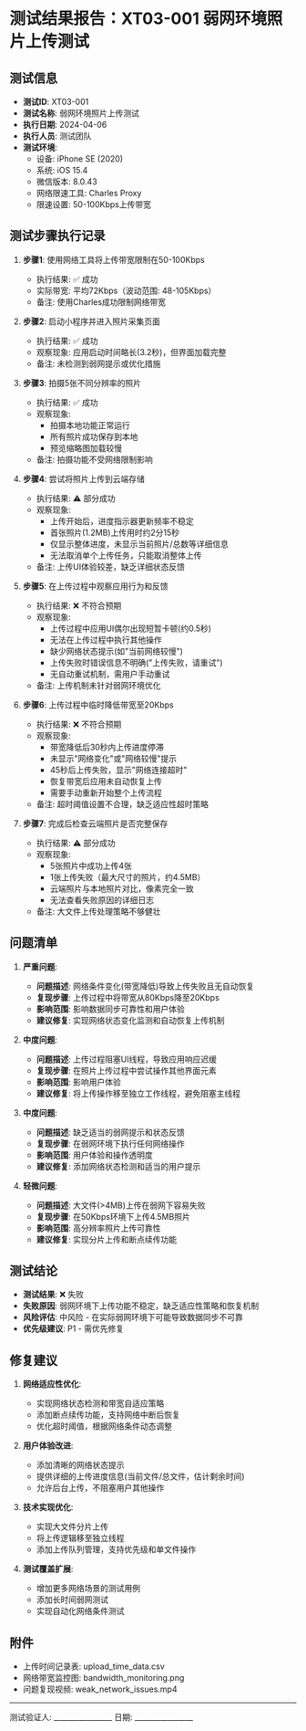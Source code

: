 # 测试结果报告：XT03-001 弱网环境照片上传测试

## 测试信息
- **测试ID**: XT03-001
- **测试名称**: 弱网环境照片上传测试
- **执行日期**: 2024-04-06
- **执行人员**: 测试团队
- **测试环境**: 
  - 设备: iPhone SE (2020)
  - 系统: iOS 15.4
  - 微信版本: 8.0.43
  - 网络限速工具: Charles Proxy
  - 限速设置: 50-100Kbps上传带宽

## 测试步骤执行记录

1. **步骤1**: 使用网络工具将上传带宽限制在50-100Kbps
   - 执行结果: ✅ 成功
   - 实际带宽: 平均72Kbps（波动范围: 48-105Kbps）
   - 备注: 使用Charles成功限制网络带宽

2. **步骤2**: 启动小程序并进入照片采集页面
   - 执行结果: ✅ 成功
   - 观察现象: 应用启动时间略长(3.2秒)，但界面加载完整
   - 备注: 未检测到弱网提示或优化措施

3. **步骤3**: 拍摄5张不同分辨率的照片
   - 执行结果: ✅ 成功
   - 观察现象:
     - 拍摄本地功能正常运行
     - 所有照片成功保存到本地
     - 预览缩略图加载较慢
   - 备注: 拍摄功能不受网络限制影响

4. **步骤4**: 尝试将照片上传到云端存储
   - 执行结果: ⚠️ 部分成功
   - 观察现象:
     - 上传开始后，进度指示器更新频率不稳定
     - 首张照片(1.2MB)上传用时约2分15秒
     - 仅显示整体进度，未显示当前照片/总数等详细信息
     - 无法取消单个上传任务，只能取消整体上传
   - 备注: 上传UI体验较差，缺乏详细状态反馈

5. **步骤5**: 在上传过程中观察应用行为和反馈
   - 执行结果: ❌ 不符合预期
   - 观察现象:
     - 上传过程中应用UI偶尔出现短暂卡顿(约0.5秒)
     - 无法在上传过程中执行其他操作
     - 缺少网络状态提示(如"当前网络较慢")
     - 上传失败时错误信息不明确("上传失败，请重试")
     - 无自动重试机制，需用户手动重试
   - 备注: 上传机制未针对弱网环境优化

6. **步骤6**: 上传过程中临时降低带宽至20Kbps
   - 执行结果: ❌ 不符合预期
   - 观察现象:
     - 带宽降低后30秒内上传进度停滞
     - 未显示"网络变化"或"网络较慢"提示
     - 45秒后上传失败，显示"网络连接超时"
     - 恢复带宽后应用未自动恢复上传
     - 需要手动重新开始整个上传流程
   - 备注: 超时阈值设置不合理，缺乏适应性超时策略

7. **步骤7**: 完成后检查云端照片是否完整保存
   - 执行结果: ⚠️ 部分成功
   - 观察现象:
     - 5张照片中成功上传4张
     - 1张上传失败（最大尺寸的照片，约4.5MB）
     - 云端照片与本地照片对比，像素完全一致
     - 无法查看失败原因的详细日志
   - 备注: 大文件上传处理策略不够健壮

## 问题清单

1. **严重问题**:
   - **问题描述**: 网络条件变化(带宽降低)导致上传失败且无自动恢复
   - **复现步骤**: 上传过程中将带宽从80Kbps降至20Kbps
   - **影响范围**: 影响数据同步可靠性和用户体验
   - **建议修复**: 实现网络状态变化监测和自动恢复上传机制

2. **中度问题**:
   - **问题描述**: 上传过程阻塞UI线程，导致应用响应迟缓
   - **复现步骤**: 在照片上传过程中尝试操作其他界面元素
   - **影响范围**: 影响用户体验
   - **建议修复**: 将上传操作移至独立工作线程，避免阻塞主线程

3. **中度问题**:
   - **问题描述**: 缺乏适当的弱网提示和状态反馈
   - **复现步骤**: 在弱网环境下执行任何网络操作
   - **影响范围**: 用户体验和操作透明度
   - **建议修复**: 添加网络状态检测和适当的用户提示

4. **轻微问题**:
   - **问题描述**: 大文件(>4MB)上传在弱网下容易失败
   - **复现步骤**: 在50Kbps环境下上传4.5MB照片
   - **影响范围**: 高分辨率照片上传可靠性
   - **建议修复**: 实现分片上传和断点续传功能

## 测试结论

- **测试结果**: ❌ 失败
- **失败原因**: 弱网环境下上传功能不稳定，缺乏适应性策略和恢复机制
- **风险评估**: 中风险 - 在实际弱网环境下可能导致数据同步不可靠
- **优先级建议**: P1 - 需优先修复

## 修复建议

1. **网络适应性优化**:
   - 实现网络状态检测和带宽自适应策略
   - 添加断点续传功能，支持网络中断后恢复
   - 优化超时阈值，根据网络条件动态调整

2. **用户体验改进**:
   - 添加清晰的网络状态提示
   - 提供详细的上传进度信息(当前文件/总文件，估计剩余时间)
   - 允许后台上传，不阻塞用户其他操作

3. **技术实现优化**:
   - 实现大文件分片上传
   - 将上传逻辑移至独立线程
   - 添加上传队列管理，支持优先级和单文件操作

4. **测试覆盖扩展**:
   - 增加更多网络场景的测试用例
   - 添加长时间弱网测试
   - 实现自动化网络条件测试

## 附件

- 上传时间记录表: upload_time_data.csv
- 网络带宽监控图: bandwidth_monitoring.png
- 问题复现视频: weak_network_issues.mp4

---

测试验证人: ________________  日期: ________________ 